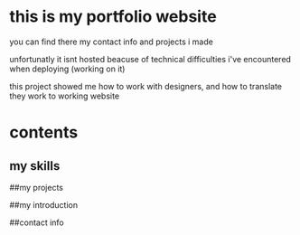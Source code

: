 # this is my portfolio website

you can find there my contact info and projects i made 

unfortunatly it isnt hosted beacuse of technical difficulties i've encountered when deploying (working on it)

this project showed me how to work with designers, and how to translate they work to working website

# contents 

## my skills

##my projects 

##my introduction

##contact info

